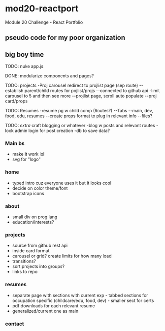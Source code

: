 # mod20-reactport
Module 20 Challenge - React Portfolio

## pseudo code for my poor organization

## big boy time
TODO: nuke app.js
<!-- -utilize react-router-dom in index.js
    --establish routes to pgs, decide what will render on main
    --check that header and navbar will work w routes -->

DONE: modularize components and pages?
<!-- -create index.js for all component pages import/export (route simplification and clean up imports) -->
<!-- -create main.js for main single page >>home/about/prj carousel/contact -->

TODO: projects
-Proj carousel redirect to projlist page (sep route)
    --establish parent/child routes for pojlist/projs
    --connected to github api
-limit carousel to 5 and then see more
--projlist page, scroll auto populate
    --proj card/props

TODO: Resumes
-resume pg w child comp (Routes?)
    --Tabs
        --main, dev, food, edu, resumes
        --create props format to plug in relevant info
        --files?

TODO: *extra* craft blogging or whatever
    -blog w posts and relevant routes
    -lock admin login for post creation
    -db to save data?


### Main bs
 - make it work lol
 - svg for "logo"
 <!-- - check if bootstrap icons font actually works
 - socials in footer -->
 
### home
 <!-- - decide on big background photo -->
 - typed intro cuz everyone uses it but it looks cool
 - decide on color theme/font
 - bootstrap icons 

 ### about
 <!-- - add stupid pics of my face
 - add placeholder text for about sect -->
 - small div on prog lang
 - education/interests?

 ### projects
  - source from github rest api
  - inside card format
  - carousel or grid? create limits for how many load
  - transitions?
  - sort projects into groups?
  - links to repo

  ### resumes
   - separate page with sections with current exp
    - tabbed sections for occupation specific (childcare/edu, food, dev)
    - smaller sect for certs
   - pdf downloads for each relevant resume
   - generalized/current one as main

   ### contact
   <!-- - contact form that sends to email -->